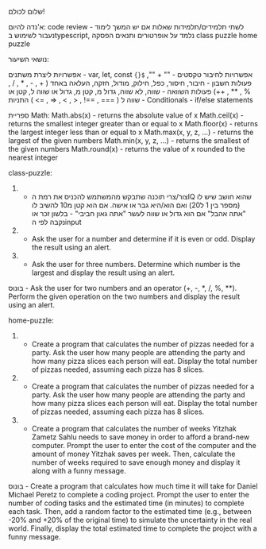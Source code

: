 שלום לכולם!

א'נדה להיום:
code review לשתי תלמידים/תלמידות
שאלות אם יש
המשך לימוד - נעבור לשימוש בtypescript, נלמד על אופרטורים ותנאים
הפסקה
class puzzle
home puzzle

נושאי השיעור:

אפשרויות ליצרת משתנים - var, let, const
אפשרויות לחיבור טקסטים - "" + "", `${}`
פעולות חשבון - חיבור, חיסור, כפל, חילוק, מודול, חזקה, העלאה באחד ( + , - , * , / , % , ** , ++)
פעולות השוואה -  שווה, לא שווה, גדול מ, קטן מ, גדול או שווה ל, קטן או שווה ל ( === , ==! , < , > , =< , => )
התניות - Conditionals - if/else statements

ספריית Math:
Math.abs(x) - returns the absolute value of x
Math.ceil(x) - returns the smallest integer greater than or equal to x
Math.floor(x) - returns the largest integer less than or equal to x
Math.max(x, y, z, ...) - returns the largest of the given numbers
Math.min(x, y, z, ...) - returns the smallest of the given numbers
Math.round(x) - returns the value of x rounded to the nearest integer


class-puzzle:

1. - צור/צרי תוכנה שתבקש מהמשתמש להכניס את רמת הIQ שהוא חושב שיש לו (מספר בין 1 ל20) ואם הוא/היא גבר או אישה. אם הוא קטן מ10 להשיב לו "אתה אהבל" אם הוא גדול או שווה לעשר "אתה גאון חביבי" - בלשון זכר או נקבה לפי הinput

2. - Ask the user for a number and determine if it is even or odd. Display the result using an alert.

3. - Ask the user for three numbers. Determine which number is the largest and display the result using an alert.

בונוס - Ask the user for two numbers and an operator (+, -, *, /, %, **). Perform the given operation on the two numbers and display the result using an alert.


home-puzzle:

1. - Create a program that calculates the number of pizzas needed for a party. Ask the user how many people are attending the party and how many pizza slices each person will eat. Display the total number of pizzas needed, assuming each pizza has 8 slices.

2. - Create a program that calculates the number of pizzas needed for a party. Ask the user how many people are attending the party and how many pizza slices each person will eat. Display the total number of pizzas needed, assuming each pizza has 8 slices.

3. - Create a program that calculates the number of weeks Yitzhak Zametz Sahlu needs to save money in order to afford a brand-new computer. Prompt the user to enter the cost of the computer and the amount of money Yitzhak saves per week. Then, calculate the number of weeks required to save enough money and display it along with a funny message.

בונוס - Create a program that calculates how much time it will take for Daniel Michael Peretz to complete a coding project. Prompt the user to enter the number of coding tasks and the estimated time (in minutes) to complete each task. Then, add a random factor to the estimated time (e.g., between -20% and +20% of the original time) to simulate the uncertainty in the real world. Finally, display the total estimated time to complete the project with a funny message.
